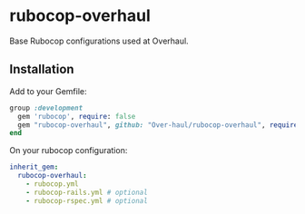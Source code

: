# rubocop-overhaul

Base Rubocop configurations used at Overhaul.

## Installation

Add to your Gemfile:

```ruby
group :development
  gem 'rubocop', require: false
  gem "rubocop-overhaul", github: "Over-haul/rubocop-overhaul", require: false
end
```

On your rubocop configuration:

```yml
inherit_gem:
  rubocop-overhaul:
    - rubocop.yml
    - rubocop-rails.yml # optional
    - rubocop-rspec.yml # optional
```
